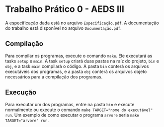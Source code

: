 # Trabalho Prático 0 - AEDS III

A especificação dada está no arquivo `Especificação.pdf`. A documentação do trabalho está disponível no arquivo `Documentação.pdf`.

## Compilação

Para compilar os programas, execute o comando `make`. Ele executará as tasks `setup` e `main`. A task `setup` criará duas pastas na raíz do projeto, `bin` e `obj`, e a task `main` compilará o código. A pasta `bin` conterá os arquivos executáveis dos programas, e a pasta `obj` conterá os arquivos objeto necessários para a compilação dos programas.

## Execução

Para executar um dos programas, entre na pasta `bin` e execute normalmente ou execute o comando `make TARGET="nome do executável" run`. Um exemplo de como executar o programa `arvore` seria `make TARGET="arvore" run`.
